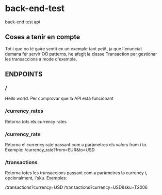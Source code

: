 # back-end-test
back-end test api

## Coses a tenir en compte

Tot i que no té gaire sentit en un exemple tant petit, ja que l'enunciat demana fer servir OO patterns, he afegit
la classe Transaction per gestionar les transaccions a mode d'exemple.

## ENDPOINTS

### /
Hello world. Per comprovar que la API està funcionant

### /currency_rates

Retorna tots els currency rates

### /currency_rate

Retorna el currency rate passant com a paràmetres els valors from i to. Exemple: 
/currency_rate?from=EUR&to=USD

### /transactions

Retorna totes les transaccions passant com a paràmetres la currency i, opcionalment, l'sku. Exemples:

/transactions?currency=USD
/transactions?currency=USD&sku=T2006